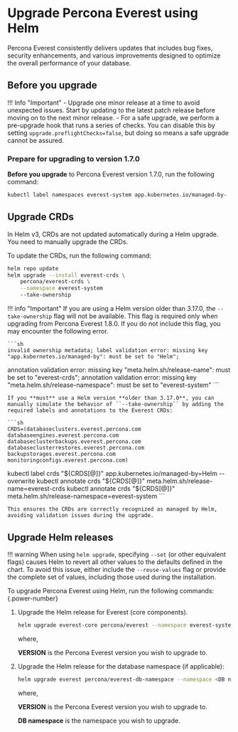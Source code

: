 # Upgrade Percona Everest using Helm

Percona Everest consistently delivers updates that includes bug fixes, security enhancements, and various improvements designed to optimize the overall performance of your database.

## Before you upgrade

!!! Info "Important"
    - Upgrade one minor release at a time to avoid unexpected issues. Start by updating to the latest patch release before moving on to the next minor release.
    - For a safe upgrade, we perform a pre-upgrade hook that runs a series of checks. You can disable this by setting `upgrade.preflightChecks=false`, but doing so means a safe upgrade cannot be assured.


### Prepare for upgrading to version 1.7.0


**Before you upgrade** to Percona Everest version 1.7.0, run the following command:

```sh
kubectl label namespaces everest-system app.kubernetes.io/managed-by-
```

## Upgrade CRDs

In Helm v3, CRDs are not updated automatically during a Helm upgrade. You need to manually upgrade the CRDs.

To update the CRDs, run the following command:

```sh
helm repo update
helm upgrade --install everest-crds \
    percona/everest-crds \
    --namespace everest-system
    --take-ownership
```


!!! info "Important"
    If you are using a Helm version older than 3.17.0, the `--take-ownership` flag will not be available. This flag is required only when upgrading from Percona Everest 1.8.0. If you do not include this flag, you may encounter the following error.

    ```sh
    invalid ownership metadata; label validation error: missing key "app.kubernetes.io/managed-by": must be set to "Helm";
annotation validation error: missing key "meta.helm.sh/release-name": must be set to "everest-crds";
annotation validation error: missing key "meta.helm.sh/release-namespace": must be set to "everest-system"
    ```

    If you **must** use a Helm version **older than 3.17.0**, you can manually simulate the behavior of ``--take-ownership`` by adding the required labels and annotations to the Everest CRDs:

    ```sh
    CRDS=(databaseclusters.everest.percona.com databaseengines.everest.percona.com databaseclusterbackups.everest.percona.com databaseclusterrestores.everest.percona.com backupstorages.everest.percona.com monitoringconfigs.everest.percona.com)
kubectl label crds "${CRDS[@]}" app.kubernetes.io/managed-by=Helm --overwrite
kubectl annotate crds "${CRDS[@]}" meta.helm.sh/release-name=everest-crds
kubectl annotate crds "${CRDS[@]}" meta.helm.sh/release-namespace=everest-system
    ```

    This ensures the CRDs are correctly recognized as managed by Helm, avoiding validation issues during the upgrade.

## Upgrade Helm releases

!!! warning
    When using `helm upgrade`, specifying `--set` (or other equivalent flags) causes Helm to revert all other values to the defaults defined in the chart. To avoid this issue, either include the `--reuse-values` flag or provide the complete set of values, including those used during the installation.

To upgrade Percona Everest using Helm, run the following commands:
{.power-number}

1. Upgrade the Helm release for Everest (core components).

    ```sh
    helm upgrade everest-core percona/everest --namespace everest-system --version "$VERSION"      
    ```

    where,

    **VERSION** is the Percona Everest version you wish to upgrade to.

2. Upgrade the Helm release for the database namespace (if applicable):

    ```sh
    helm upgrade everest percona/everest-db-namespace --namespace <DB namespace> --version "$VERSION"
    ```

    where,

    **VERSION** is the Percona Everest version you wish to upgrade to.

    **DB namespace** is the namespace you wish to upgrade.
